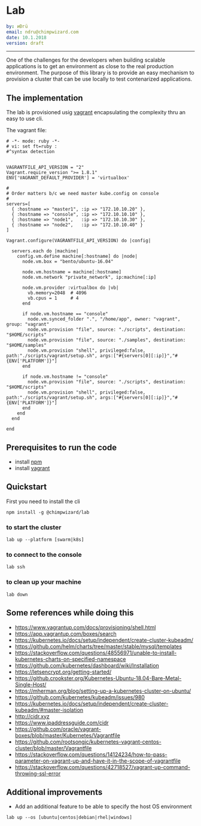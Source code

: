 # Lab

```yaml
by: иÐгü
email: ndru@chimpwizard.com
date: 10.1.2018
version: draft
```

****

One of the challenges for the developers when building scalable applications is to get an environment as close to the real production environment. The purpose of this library is to provide an easy mechanism to provision a cluster that can be use locally to test contenarized applications.

## The implementation

The lab is provisioned usig [vagrant](https://www.vagrantup.com/intro/index.html) encapsulating the complexity thru an easy to use cli.

The vagrant file:

```vagrant
# -*- mode: ruby -*-
# vi: set ft=ruby :
#^syntax detection


VAGRANTFILE_API_VERSION = "2"
Vagrant.require_version ">= 1.8.1"
ENV['VAGRANT_DEFAULT_PROVIDER'] = 'virtualbox'

#
# Order matters b/c we need master kube.config on console
#
servers=[
  { :hostname => "master1", :ip => "172.10.10.20" },
  { :hostname => "console", :ip => "172.10.10.10" },
  { :hostname => "node1",   :ip => "172.10.10.30" },
  { :hostname => "node2",   :ip => "172.10.10.40" }
]

Vagrant.configure(VAGRANTFILE_API_VERSION) do |config|

  servers.each do |machine|
    config.vm.define machine[:hostname] do |node|
      node.vm.box = "bento/ubuntu-16.04"

      node.vm.hostname = machine[:hostname]
      node.vm.network "private_network", ip:machine[:ip]

      node.vm.provider :virtualbox do |vb|
        vb.memory=2048  # 4096
        vb.cpus = 1     # 4
      end

      if node.vm.hostname == "console"
        node.vm.synced_folder ".", "/home/app", owner: "vagrant", group: "vagrant"
        node.vm.provision "file", source: "./scripts", destination: "$HOME/scripts"
        node.vm.provision "file", source: "./samples", destination: "$HOME/samples"
        node.vm.provision "shell", privileged:false, path:"./scripts/vagrant/setup.sh", args:["#{servers[0][:ip]}","#{ENV['PLATFORM']}"]
      end

      if node.vm.hostname != "console"
        node.vm.provision "file", source: "./scripts", destination: "$HOME/scripts"
        node.vm.provision "shell", privileged:false, path:"./scripts/vagrant/setup.sh", args:["#{servers[0][:ip]}","#{ENV['PLATFORM']}"]
      end
    end
  end

end
```

## Prerequisites to run the code

- install [npm](https://docs.npmjs.com/getting-started/what-is-npm)
- install [vagrant](https://www.vagrantup.com/intro/index.html)

## Quickstart

First you need to install the cli

```shell
npm install -g @chimpwizard/lab
```

### to start the cluster

```shell
lab up --platform [swarm|k8s]
```

### to connect to the console

```shell
lab ssh
```

### to clean up your machine

```shell
lab down
```

## Some references while doing this

- https://www.vagrantup.com/docs/provisioning/shell.html
- https://app.vagrantup.com/boxes/search
- https://kubernetes.io/docs/setup/independent/create-cluster-kubeadm/
- https://github.com/helm/charts/tree/master/stable/mysql/templates
- https://stackoverflow.com/questions/48556971/unable-to-install-kubernetes-charts-on-specified-namespace
- https://github.com/kubernetes/dashboard/wiki/Installation
- https://letsencrypt.org/getting-started/
- https://github.crookster.org/Kubernetes-Ubuntu-18.04-Bare-Metal-Single-Host/
- https://mherman.org/blog/setting-up-a-kubernetes-cluster-on-ubuntu/
- https://github.com/kubernetes/kubeadm/issues/980
- https://kubernetes.io/docs/setup/independent/create-cluster-kubeadm/#master-isolation
- http://cidr.xyz
- https://www.ipaddressguide.com/cidr
- https://github.com/oracle/vagrant-boxes/blob/master/Kubernetes/Vagrantfile
- https://github.com/rootsongjc/kubernetes-vagrant-centos-cluster/blob/master/Vagrantfile
- https://stackoverflow.com/questions/14124234/how-to-pass-parameter-on-vagrant-up-and-have-it-in-the-scope-of-vagrantfile
- https://stackoverflow.com/questions/42718527/vagrant-up-command-throwing-ssl-error


## Additional improvements

- Add an additional feature to be able to specify the host OS environment

```shell
lab up --os [ubuntu|centos|debian|rhel|windows]
```






<!-- Global site tag (gtag.js) - Google Analytics -->
<script async src="https://www.googletagmanager.com/gtag/js?id=UA-43465642-1"></script>
<script>
  window.dataLayer = window.dataLayer || [];
  function gtag(){dataLayer.push(arguments);}
  gtag('js', new Date());

  gtag('config', 'UA-43465642-1');
</script>